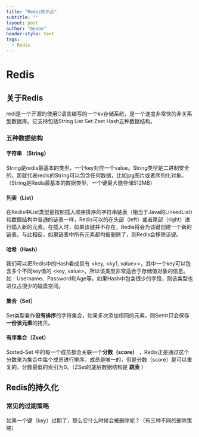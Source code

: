 ```yaml
---
title: "Redis知识点"
subtitle: ""
layout: post
author: "Geooo"
header-style: text
tags:
  - Redis
---
```


# Redis
## 关于Redis 

redi是一个开源的使用C语言编写的一个kv存储系统，是一个速度非常快的非关系型数据库。它支持包括String List Set Zset Hash五种数据结构。



### 五种数据结构

#### 字符串 （String）

String是redis最基本的类型，一个key对应一个value。String类型是二进制安全的，那就代表redis的String可以包含任何数据，比如jpg图片或者序列化对象。（String是Redis最基本的数据类型，一个键最大能存储512MB）



#### 列表（List）

在Redis中List类型是按照插入顺序排序的字符串链表（相当于Java的LinkedList）和数据结构中普通的链表一样，Redis可以的在头部（left）或者尾部（right）进行插入新的元素。在插入时，如果该键并不存在，Redis将会为该键创建一个新的链表。与此相反，如果链表中所有元素都均被删除了，则Redis会移除该键。



#### 哈希（Hash）

我们可以把Redis中的Hash看成具有 <key, <ky1, value>>，其中一个key可以包含多个不同key值的 <key, value>。所以该类型非常适合于存储值对象的信息。如：Username、Password和Age等。如果Hash中包含很少的字段，则该类型也进仅占很少的磁盘空间。



#### 集合（Set）

Set类型看作<b>没有排序</b>的字符集合，如果多次添加相同的元素，则Set中只会保存<b>一份该元素</b>的拷贝。



#### 有序集合（Zset）

Sorted-Set 中的每一个成员都会关联一个<b>分数（score）</b> ，Redis正是通过这个分数来为集合中每个成员进行排序。成员是唯一的，但是分数（score）是可以重复的。分数最低的索引为0。（ZSet的底层数据结构是 <b>跳表</b> ）



## Redis的持久化

### 常见的过期策略

如果一个键（key）过期了，那么它什么时候会被删除呢？（有三种不同的删除策略）



































